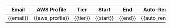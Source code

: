 | Email | AWS Profile | Tier | Start | End | Auto-Renew |
| ----------- | ----------- | ----------- | ----------- | ----------- | ----------- |
| {{email}} | {{aws_profile}} | {{tier}} | {{start}} | {{end}} | {{auto_renew}} |
